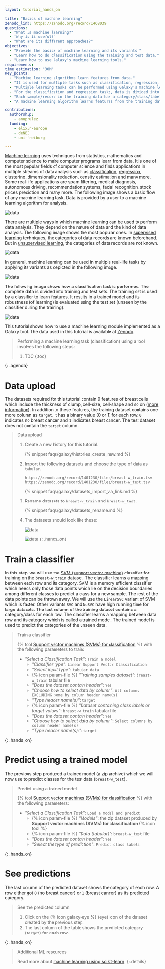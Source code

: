 ```yaml
---
layout: tutorial_hands_on

title: "Basics of machine learning"
zenodo_link: https://zenodo.org/record/1468039
questions:
  - "What is machine learning?"
  - "Why is it useful?"
  - "What are its different approaches?"
objectives:
  - "Provide the basics of machine learning and its variants."
  - "Learn how to do classification using the training and test data."
  - "Learn how to use Galaxy's machine learning tools."
requirements:
time_estimation: "30M"
key_points:
  - "Machine learning algorithms learn features from data."
  - "It is used for multiple tasks such as classification, regression, clustering and so on."
  - "Multiple learning tasks can be performed using Galaxy's machine learning tools."
  - "For the classification and regression tasks, data is divided into training and test sets."
  - "Each sample/record in the training data has a category/class/label."
  - "A machine learning algorithm learns features from the training data and do predictions on the test data."

contributions:
  authorship:
    - anuprulez
  funding:
    - elixir-europe
    - deNBI
    - uni-freiburg

---
```



[Machine learning](https://en.wikipedia.org/wiki/Machine_learning) uses techniques from statistics, mathematics and computer science to make computer programs learn from data. It is one of the most popular fields of computer science and finds applications in multiple streams of data analysis such as [classification](https://en.wikipedia.org/wiki/Statistical_classification), [regression](https://en.wikipedia.org/wiki/Regression_analysis), [clustering](https://en.wikipedia.org/wiki/Cluster_analysis), [dimensionality reduction](https://en.wikipedia.org/wiki/Dimensionality_reduction), [density estimation](https://en.wikipedia.org/wiki/Density_estimation) and many more. Some real-life applications are spam filtering, medical diagnosis, autonomous driving, recommendation systems, facial recognition, stock prices prediction and many more. The following image shows a basic flow of any machine learning task. Data is provided by a user to a machine learning algorithm for analysis.

![data](images/ml_basics.png "Flow of a machine learning task.")

There are multiple ways in which machine learning can be used to perform data analysis. They depend on the nature of data and the kind of data analysis. The following image shows the most popular ones. In [supervised learning](https://en.wikipedia.org/wiki/Supervised_learning) techniques, the categories of data records are known beforehand. But in [unsupervised learning](https://en.wikipedia.org/wiki/Unsupervised_learning), the categories of data records are not known.

![data](images/variants_ml.png "Different types of machine learning.")

In general, machine learning can be used in multiple real-life tasks by applying its variants as depicted in the following image.

![data](images/usage_ml.png "Real-life usage of machine learning.")

The following image shows how a classification task is performed. The complete data is divided into training and test sets. The training set is used by a classifier to learn features. It results in a trained model and its robustness (of learning) is evaluated using the test set (unseen by the classifier during the training).

![data](images/prediction.png "Supervised learning.")

This tutorial shows how to use a machine learning module implemented as a Galaxy tool. The data used in this tutorial is available at [Zenodo](https://zenodo.org/record/1468039).

> <agenda-title></agenda-title>
>
> Performing a machine learning task (classification) using a tool involves the following steps:
>
> 1. TOC
> {:toc}
>
{: .agenda}

# Data upload

The datasets required for this tutorial contain 9 features of breast cells which include the thickness of clump, cell-size, cell-shape and so on ([more information](https://github.com/EpistasisLab/pmlb/tree/master/datasets/breast_w)). In addition to these features, the training dataset contains one more column as `target`. It has a binary value (0 or 1) for each row. `0` indicates no breast cancer and `1` indicates breast cancer. The test dataset does not contain the `target` column.


> <hands-on-title>Data upload</hands-on-title>
>
> 1. Create a new history for this tutorial.
>
>    {% snippet faqs/galaxy/histories_create_new.md %}
>
> 2. Import the following datasets and choose the type of data as `tabular`.
>
>    ```
>    https://zenodo.org/record/1401230/files/breast-w_train.tsv
>    https://zenodo.org/record/1401230/files/breast-w_test.tsv
>    ```
>
>    {% snippet faqs/galaxy/datasets_import_via_link.md %}
>
> 3. Rename datasets to `breast-w_train` and `breast-w_test`.
>
>    {% snippet faqs/galaxy/datasets_rename.md %}
>
> 4. The datasets should look like these:
>
>
>    ![data](images/train_data.png "Training data (breast-w_train) with targets (9 features and one target).")
>
>
>    ![data](images/test_data.png "Test data (breast-w_test) (9 features and no target).")
{: .hands_on}


# Train a classifier
In this step, we will use the [SVM (support vector machine)](https://scikit-learn.org/stable/modules/svm.html#svm-classification) classifier for training on the `breast-w_train` dataset. The classifier learns a mapping between each row and its category. SVM is a memory efficient classifier which needs only those data points which lie on the decision boundaries among different classes to predict a class for a new sample. The rest of the data points can be thrown away. We will use the `LinearSVC` variant of SVM which is faster. Other variants `SVC` and `NuSVC` have high running time for large datasets. The last column of the training dataset contains a category/class for each row. The classifier learns a mapping between data row and its category which is called a trained model. The trained model is used to predict the categories of the unseen data.

> <hands-on-title>Train a classifier</hands-on-title>
>
> {% tool [Support vector machines (SVMs) for classification](toolshed.g2.bx.psu.edu/repos/bgruening/sklearn_svm_classifier/sklearn_svm_classifier/1.0.8.1) %} with the following parameters to train:
>    - *"Select a Classification Task"*: `Train a model`
>        - *"Classifier type"*: `Linear Support Vector Classification`
>        - *"Select input type"*: `tabular data`
>        - {% icon param-file %} *"Training samples dataset"*: `breast-w_train` tabular file
>        - *"Does the dataset contain header"*: `Yes`
>        - *"Choose how to select data by column"*: `All columns EXCLUDING some by column header name(s)`
>        - *"Type header name(s)"*: `target`
>        - {% icon param-file %} *"Dataset containing class labels or target values"*: `breast-w_train` tabular file
>        - *"Does the dataset contain header"*: `Yes`
>        - *"Choose how to select data by column"*: `Select columns by column header name(s)`
>        - *"Type header name(s):"*: `target`
>
{: .hands_on}


# Predict using a trained model
The previous step produced a trained model (a zip archive) which we will now use to predict classes for the test data (`breast-w_test`).

> <hands-on-title>Predict using a trained model</hands-on-title>
>
> {% tool [Support vector machines (SVMs) for classification](toolshed.g2.bx.psu.edu/repos/bgruening/sklearn_svm_classifier/sklearn_svm_classifier/1.0.8.1) %} with the following parameters:
>    - *"Select a Classification Task"*: `Load a model and predict`
>        - {% icon param-file %} *"Models"*: the zip dataset produced by **Support vector machines (SVMs) for classification** {% icon tool %}
>        - {% icon param-file %} *"Data (tabular)"*: `breast-w_test` file
>        - *"Does the dataset contain header"*: `Yes`
>        - *"Select the type of prediction"*: `Predict class labels`
>
{: .hands_on}


# See predictions
The last column of the predicted dataset shows the category of each row. A row either got `0` (no breast cancer) or `1` (breast cancer) as its predicted category.

> <hands-on-title>See the predicted column</hands-on-title>
> 1. Click on the {% icon galaxy-eye %} (eye) icon of the dataset created by the previous step.
> 2. The last column of the table shows the predicted category (`target`) for each row.
>
{: .hands_on}


> <details-title>Additional ML resources</details-title>
>
> Read more about [machine learning using scikit-learn](http://scikit-learn.org/stable/).
{:.details}
